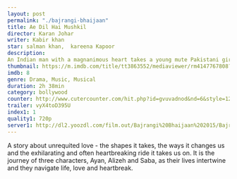 ```yaml
---
layout: post 
permalink: "./bajrangi-bhaijaan" 
title: Ae Dil Hai Mushkil 
director: Karan Johar 
writer: Kabir khan
star: salman khan,  kareena Kapoor
description: 
An Indian man with a magnanimous heart takes a young mute Pakistani girl back to her homeland to reunite her with her family.
thumbnail: https://m.imdb.com/title/tt3863552/mediaviewer/rm4147767808?ref_=m_tt_ov_i
imdb: 8
genre: Drama, Music, Musical 
duration: 2h 38min 
category: bollywood 
counter: http://www.cutercounter.com/hit.php?id=gvuvadnod&nd=6&style=125 
trailer: vyX4toD395U
index1: 1 
quality1: 720p 
server1: http://dl2.yoozdl.com/film.out/Bajrangi%20Bhaijaan%202015/Bajrangi%20Bhaijaan%202015.720p.Farsi.mkv
--- 
```

A story about unrequited love - the shapes it takes, the ways it changes us and the exhilarating and often heartbreaking ride it takes us on. It is the journey of three characters, Ayan, Alizeh and Saba, as their lives intertwine and they navigate life, love and heartbreak.
